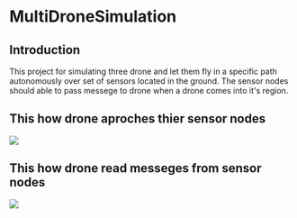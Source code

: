 # MultiDroneSimulation
## Introduction
  This project for simulating three drone and let them fly in a specific path autonomously over set of sensors located in the 
ground. The sensor nodes should able to pass messege to drone when a drone comes into it's region.

## This how drone aproches thier sensor nodes
![](images/ezgif.com-video-to-gif.gif)

## This how drone read messeges from sensor nodes
![](images/sample_read_message.gif)
